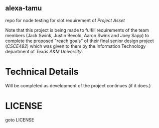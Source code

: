 ## alexa-tamu
repo for node testing for slot requirement of _Project Asset_

Note that this project is being made to fulfill requirements of the team members (Jack Swink, Justin Bevolo, Aaron Swink and Joey Sapp) to complete the proposed "reach goals" of their final senior design project (_CSCE482_) which was given to them by the Information Technology department of *Texas A&M University*.

# Technical Details
Will be completed as development of the project continues (if it does.)

# LICENSE
goto LICENSE